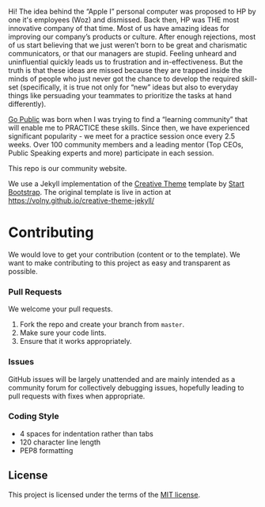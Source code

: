 Hi!
The idea behind the “Apple I” personal computer was proposed to HP by one it's employees (Woz) and dismissed. Back then, HP was THE most innovative company of that time. Most of us have amazing ideas for improving our company’s products or culture. After enough rejections, most of us start believing that we just weren’t born to be great and charismatic communicators, or that our managers are stupid. Feeling unheard and uninfluential quickly leads us to frustration and in-effectiveness. But the truth is that these ideas are missed because they are trapped inside the minds of people who just never got the chance to develop the required skill-set (specifically, it is true not only for “new” ideas but also to everyday things like persuading your teammates to prioritize the tasks at hand differently). 

[Go Public](https://www.facebook.com/GoPublicIL/) was born when I was trying to find a “learning community” that will enable me to PRACTICE these skills. Since then, we have experienced significant popularity - we meet for a practice session once every 2.5 weeks. Over 100 community members and a leading mentor (Top CEOs, Public Speaking experts and more) participate in each session.

This repo is our community website.

We use a Jekyll implementation of the [Creative Theme](http://startbootstrap.com/template-overviews/creative/) template by [Start Bootstrap](http://startbootstrap.com). The original template is live in action at <https://volny.github.io/creative-theme-jekyll/>

# Contributing
We would love to get your contribution (content or to the template).
We want to make contributing to this project as easy and transparent as possible.

### Pull Requests
We welcome your pull requests.

1. Fork the repo and create your branch from `master`.
2. Make sure your code lints.
3. Ensure that it works appropriately.

### Issues
GitHub issues will be largely unattended and are mainly intended as a community
forum for collectively debugging issues, hopefully leading to pull requests with
fixes when appropriate.

### Coding Style
* 4 spaces for indentation rather than tabs
* 120 character line length
* PEP8 formatting

## License
This project is licensed under the terms of the [MIT license](LICENSE.md).


